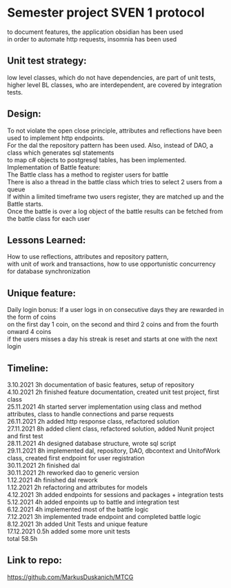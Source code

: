 # Semester project SVEN 1 protocol
to document features, the application obsidian has been used\
in order to automate http requests, insomnia has been used

## Unit test strategy: 
low level classes, which do not have dependencies, are part of unit tests, higher level BL classes, who are interdependent, are covered by integration tests.

## Design:
To not violate the open close principle, attributes and reflections have been used to implement http endpoints.\
For the dal the repository pattern has been used. Also, instead of DAO, a class which generates sql statements\
to map c# objects to postgresql tables, has been implemented.\
Implementation of Battle feature:\
The Battle class has a method to register users for battle\
There is also a thread in the battle class which tries to select 2 users from a queue\
If within a limited timeframe two users register, they are matched up and the Battle starts.\
Once the battle is over a log object of the battle results can be fetched from the battle class for each user

## Lessons Learned:
How to use reflections, attributes and repository pattern,\
with unit of work and transactions, how to use opportunistic concurrency for database synchronization

## Unique feature:
Daily login bonus:
If a user logs in on consecutive days they are rewarded in the form of coins\
on the first day 1 coin, on the second and third 2 coins and from the fourth onward 4 coins\
if the users misses a day his streak is reset and starts at one with the next login

## Timeline:
3.10.2021 3h documentation of basic features, setup of repository\
4.10.2021 2h finished feature documentation, created unit test project, first class\
25.11.2021 4h started server implementation using class and method attributes, class to handle connections and parse requests\
26.11.2021 2h added http response class, refactored solution\
27.11.2021 8h added client class, refactored solution, added Nunit project and first test\
28.11.2021 4h designed database structure, wrote sql script\
29.11.2021 8h implemented dal, repository, DAO, dbcontext and UnitofWork class, created first endpoint for user registration\
30.11.2021 2h finished dal\
30.11.2021 2h reworked dao to generic version\
1.12.2021 4h finished dal rework\
1.12.2021 2h refactoring and attributes for models\
4.12.2021 3h added endpoints for sessions and packages + integration tests\
5.12.2021 4h added enpoints up to battle and integration test\
6.12.2021 4h implemented most of the battle logic\
7.12.2021 3h implemented trade endpoint and completed battle logic\
8.12.2021 3h added Unit Tests and unique feature\
17.12.2021 0.5h added some more unit tests\
total 58.5h

## Link to repo:
https://github.com/MarkusDuskanich/MTCG
